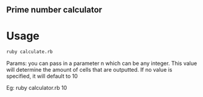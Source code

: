 Prime number calculator
------------------------

Usage
======

```bash
ruby calculate.rb
```

Params:
you can pass in a parameter n which can be any integer.  This value will determine the amount of cells that are outputted.  If no value is specified, it will
default to 10

Eg:
ruby calculator.rb 10
